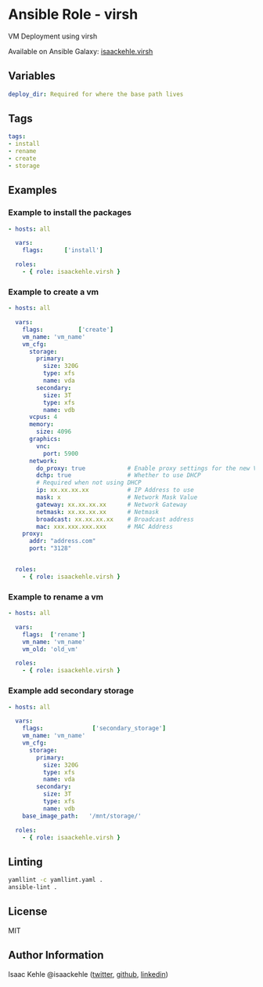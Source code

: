 # Ansible Role - virsh

VM Deployment using virsh

Available on Ansible Galaxy: [isaackehle.virsh](https://galaxy.ansible.com/isaackehle/virsh)

## Variables

```yaml
deploy_dir: Required for where the base path lives
```

## Tags

```YAML
tags:
- install
- rename
- create
- storage
```

## Examples

### Example to install the packages

```YAML
- hosts: all

  vars:
    flags:      ['install']

  roles:
    - { role: isaackehle.virsh }
```

### Example to create a vm

```YAML
- hosts: all

  vars:
    flags:          ['create']
    vm_name: 'vm_name'
    vm_cfg:
      storage:
        primary:
          size: 320G
          type: xfs
          name: vda
        secondary:
          size: 3T
          type: xfs
          name: vdb
      vcpus: 4
      memory:
        size: 4096
      graphics:
        vnc:
          port: 5900
      network:
        do_proxy: true            # Enable proxy settings for the new VM. Ensure proxy config is included.
        dchp: true                # Whether to use DHCP
        # Required when not using DHCP
        ip: xx.xx.xx.xx           # IP Address to use
        mask: x                   # Network Mask Value
        gateway: xx.xx.xx.xx      # Network Gateway
        netmask: xx.xx.xx.xx      # Netmask
        broadcast: xx.xx.xx.xx    # Broadcast address
        mac: xxx.xxx.xxx.xxx      # MAC Address
    proxy:
      addr: "address.com"
      port: "3128"


  roles:
    - { role: isaackehle.virsh }
```

### Example to rename a vm

```YAML
- hosts: all

  vars:
    flags:  ['rename']
    vm_name: 'vm_name'
    vm_old: 'old_vm'

  roles:
    - { role: isaackehle.virsh }
```

### Example add secondary storage

```YAML
- hosts: all

  vars:
    flags:              ['secondary_storage']
    vm_name: 'vm_name'
    vm_cfg:
      storage:
        primary:
          size: 320G
          type: xfs
          name: vda
        secondary:
          size: 3T
          type: xfs
          name: vdb
    base_image_path:   '/mnt/storage/'

  roles:
    - { role: isaackehle.virsh }
```

## Linting

```bash
yamllint -c yamllint.yaml .
ansible-lint .
```

## License

MIT

## Author Information

Isaac Kehle
@isaackehle ([twitter](https://twitter.com/isaackehle), [github](https://github.com/isaackehle), [linkedin](https://www.linkedin.com/in/isaackehle))
